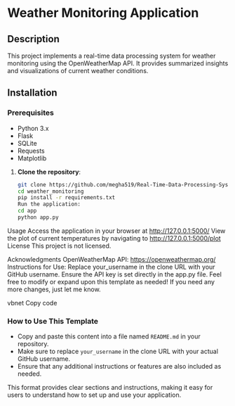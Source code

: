 # Weather Monitoring Application

## Description
This project implements a real-time data processing system for weather monitoring using the OpenWeatherMap API. It provides summarized insights and visualizations of current weather conditions.

## Installation


### Prerequisites
- Python 3.x
- Flask
- SQLite
- Requests
- Matplotlib

1. **Clone the repository**:
   ```bash
   git clone https://github.com/megha519/Real-Time-Data-Processing-System-for-Weather-Monitoring-with-Rollups-and-Aggregates.git
   cd weather_monitoring
   pip install -r requirements.txt
   Run the application:
   cd app
   python app.py
Usage
Access the application in your browser at http://127.0.0.1:5000/
View the plot of current temperatures by navigating to http://127.0.0.1:5000/plot
License
This project is not licensed.

Acknowledgments
OpenWeatherMap API: https://openweathermap.org/
Instructions for Use:
Replace your_username in the clone URL with your GitHub username.
Ensure the API key is set directly in the app.py file.
Feel free to modify or expand upon this template as needed! If you need any more changes, just let me know.

vbnet
Copy code

### How to Use This Template
- Copy and paste this content into a file named `README.md` in your repository.
- Make sure to replace `your_username` in the clone URL with your actual GitHub username.
- Ensure that any additional instructions or features are also included as needed.

This format provides clear sections and instructions, making it easy for users to understand how to set up and use your application.





